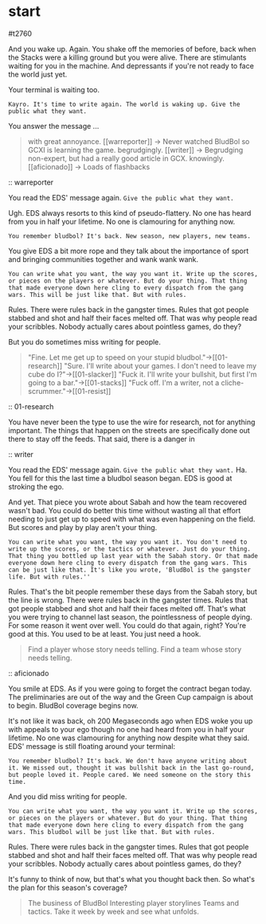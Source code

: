 # start

#t2760

And you wake up. Again. You shake off the memories of before, back when the Stacks were a killing ground but you were alive. There are stimulants waiting for you in the machine. And depressants if you're not ready to face the world just yet.

Your terminal is waiting too. 

`Kayro. It's time to write again. The world is waking up. Give the public what they want.`

You answer the message ...

> with great annoyance. [[warreporter]] -> Never watched BludBol so GCXI is learning the game.
> begrudgingly. [[writer]] -> Begrudging non-expert, but had a really good article in GCX.
> knowingly. [[aficionado]] -> Loads of flashbacks

:: warreporter

You read the EDS' message again. `Give the public what they want.` 

Ugh. EDS always resorts to this kind of pseudo-flattery. No one has heard from you in half your lifetime. No one is clamouring for anything now.

`You remember bludbol? It's back. New season, new players, new teams.`

You give EDS a bit more rope and they talk about the importance of sport and bringing communities together and wank wank wank.

`You can write what you want, the way you want it. Write up the scores, or pieces on the players or whatever. But do your thing. That thing that made everyone down here cling to every dispatch from the gang wars. This will be just like that. But with rules.`

Rules. There were rules back in the gangster times. Rules that got people stabbed and shot and half their faces melted off. That was why people read your scribbles. Nobody actually cares about pointless games, do they?

But you do sometimes miss writing for people.

> "Fine. Let me get up to speed on your stupid bludbol."->[[01-research]]
> "Sure. I'll write about your games. I don't need to leave my cube do I?"->[[01-slacker]]
> "Fuck it. I'll write your bullshit, but first I'm going to a bar."->[[01-stacks]]
> "Fuck off. I'm a writer, not a cliche-scrummer."->[[01-resist]]

:: 01-research

You have never been the type to use the wire for research, not for anything important. The things that happen on the streets are specifically done out there to stay off the feeds. That said, there is a danger in 

:: writer

You read the EDS' message again. `Give the public what they want.` Ha. You fell for this the last time a bludbol season began. EDS is good at stroking the ego.

And yet. That piece you wrote about Sabah and how the team recovered wasn't bad. You could do better this time without wasting all that effort needing to just get up to speed with what was even happening on the field. But scores and play by play aren't your thing.

`You can write what you want, the way you want it. You don't need to write up the scores, or the tactics or whatever. Just do your thing. That thing you bottled up last year with the Sabah story. Or that made everyone down here cling to every dispatch from the gang wars. This can be just like that. It's like you wrote, 'BludBol is the gangster life. But with rules.''`

Rules. That's the bit people remember these days from the Sabah story, but the line is wrong. There were rules back in the gangster times. Rules that got people stabbed and shot and half their faces melted off. That's what you were trying to channel last season, the pointlessness of people dying. For some reason it went over well. You could do that again, right? You're good at this. You used to be at least. You just need a hook.

> Find a player whose story needs telling.
> Find a team whose story needs telling.

:: aficionado

You smile at EDS. As if you were going to forget the contract began today. The preliminaries are out of the way and the Green Cup campaign is about to begin. BludBol coverage begins now. 

It's not like it was back, oh 200 Megaseconds ago when EDS woke you up with appeals to your ego though no one had heard from you in half your lifetime. No one was clamouring for anything now despite what they said. EDS' message is still floating around your terminal:

`You remember bludbol? It's back. We don't have anyone writing about it. We missed out, thought it was bullshit back in the last go-round, but people loved it. People cared. We need someone on the story this time.`

And you did miss writing for people.

`You can write what you want, the way you want it. Write up the scores, or pieces on the players or whatever. But do your thing. That thing that made everyone down here cling to every dispatch from the gang wars. This bludbol will be just like that. But with rules.`

Rules. There were rules back in the gangster times. Rules that got people stabbed and shot and half their faces melted off. That was why people read your scribbles. Nobody actually cares about pointless games, do they?

It's funny to think of now, but that's what you thought back then. So what's the plan for this season's coverage?

> The business of BludBol
> Interesting player storylines
> Teams and tactics.
> Take it week by week and see what unfolds.